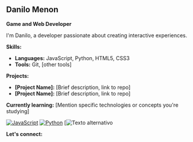 ## Danilo Menon
**Game and Web Developer**

I'm Danilo, a developer passionate about creating interactive experiences. 

**Skills:**
* **Languages:** JavaScript, Python, HTML5, CSS3
* **Tools:** Git, [other tools]

**Projects:**
* **[Project Name]:** [Brief description, link to repo]
* **[Project Name]:** [Brief description, link to repo]

**Currently learning:** [Mention specific technologies or concepts you're studying]

[![JavaScript](https://img.shields.io/badge/javascript-%26%333330.svg?style=for-the-badge&logo=javascript&logoColor=%33F7DF1E)](https://www.javascript.com/)
[![Python](https://shields.io/badge/python-3670A0?style=for-the-badge&logo=python&logoColor=white)](https://www.python.org/)
[![Texto alternativo](caminho/para/a/imagem.png)

**Let's connect:**